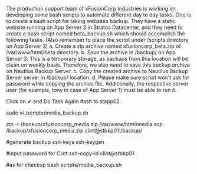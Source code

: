 The production support team of xFusionCorp Industries is working on developing some bash scripts to automate different day to day tasks. One is to create a bash script for taking websites backup. They have a static website running on App Server 3 in Stratos Datacenter, and they need to create a bash script named beta_backup.sh which should accomplish the following tasks. (Also remember to place the script under /scripts directory on App Server 3)
a. Create a zip archive named xfusioncorp_beta.zip of /var/www/html/beta directory.
b. Save the archive in /backup/ on App Server 3. This is a temporary storage, as backups from this location will be clean on weekly basis. Therefore, we also need to save this backup archive on Nautilus Backup Server.
c. Copy the created archive to Nautilus Backup Server server in /backup/ location.
d. Please make sure script won't ask for password while copying the archive file. Additionally, the respective server user (for example, tony in case of App Server 1) must be able to run it.

Click on ✔ and Do Task Again
#ssh to stapp02

sudo vi /scripts/media_backup.sh

zip -r /backup/xfusioncorp_media.zip /var/www/html/media
scp /backup/xfusioncorp_media.zip clint@stbkp01:/backup/

#generate backup ssh-keys
ssh-keygen

#input password for Clint
ssh-copy-id clint@stbkp01

#as for checkup
bash  scripts/media_backup.sh
